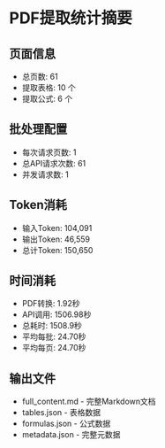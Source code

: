 # PDF提取统计摘要

## 页面信息
- 总页数: 61
- 提取表格: 10 个
- 提取公式: 6 个

## 批处理配置
- 每次请求页数: 1
- 总API请求次数: 61
- 并发请求数: 1

## Token消耗
- 输入Token: 104,091
- 输出Token: 46,559
- 总计Token: 150,650

## 时间消耗
- PDF转换: 1.92秒
- API调用: 1506.98秒
- 总耗时: 1508.9秒
- 平均每批: 24.70秒
- 平均每页: 24.70秒

## 输出文件
- full_content.md - 完整Markdown文档
- tables.json - 表格数据
- formulas.json - 公式数据
- metadata.json - 完整元数据
